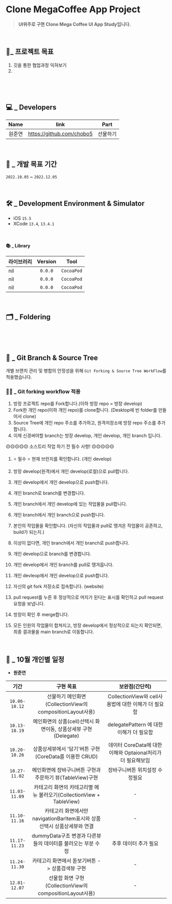 # Clone MegaCoffee App Project
> **UI위주로 구현 Clone Mega Coffee UI App Study입니다.**
&nbsp;


</br>

## 🤝_ 프로젝트 목표
1. 깃을 통한 협업과정 익혀보기
2. 
&nbsp;



</br>

## 💻  _ Developers 

| Name | link | Part |
| :---: | :---: | :---: |
| 원준연 | https://github.com/chobo5 | 선물하기 |





</br>

## 🎯 _ 개발 목표 기간
`2022.10.05` ~ `2022.12.05`
&nbsp;



</br>

## 🛠  _ Development Environment & Simulator
- iOS `15.5` 
- XCode `13.4`, `13.4.1`
&nbsp;


</br>


#### 📚 _ Library

| 라이브러리        | Version | Tool |
| ----------------- | :-----: | ----- |
| nil       | `0.0.0` | `CocoaPod` |
| nil       | `0.0.0` | `CocoaPod` |
| nil       | `0.0.0` | `CocoaPod` |





</br>

## 🗂 _ Foldering
&nbsp;


</br>

## 🌳  _ Git Branch & Source Tree

개별 브랜치 관리 및 병합의 안정성을 위해 `Git Forking & Source Tree WorkFlow`를 적용했습니다.
&nbsp;



### 💁‍♂️ _ Git forking workflow 적용

1. 방장 프로젝트 repo를 Fork합니다.(이하 방장 repo = 방장 develop)
2. Fork한 개인 repo(이하 개인 repo)를 clone합니다. (Desktop에 빈 folder를 만들어서 clone)
3. Source Tree에 개인 repo 주소를 추가하고, 원격저장소에 방장 repo 주소를 추가합니다.
4. 이제 신경써야할 branch는 방장 develop, 개인 develop, 개인 branch 입니다.

🟡🟡🟡🟡🟡 소스트리 작업 하기 전 필수 사항! 🟡🟡🟡🟡🟡
1. ⭐️ 필수 ⭐️ 현재 브런치를 확인합니다. (개인 develop)
2. 방장 develop(원격)에서 개인 develop(로컬)으로 pull합니다.
3. 개인 develop에서 개인 develop으로 push합니다.
4. 개인 branch로 branch를 변경합니다.
5. 개인 branch에서 개인 develop에 있는 작업물을 pull합니다.
6. 개인 branch에서 개인 branch으로 push합니다.
7. 본인의 작업물을 확인합니다. (자신의 작업물과 pull로 땡겨온 작업물이 공존하고, build가 되는지.)
8. 이상이 없다면, 개인 branch에서 개인 branch로 push합니다.
9. 개인 develop으로 branch를 변경합니다.
10. 개인 develop에서 개인 branch를 pull로 땡겨옵니다.
11. 개인 devleop에서 개인 develop으로 push합니다.
12. 자신의 git fork 저장소로 접속합니다. (website)
13. pull request를 누른 후 정상적으로 머지가 된다는 표시를 확인하고 pull request 요청을 보냅니다.
14. 방장이 확인 후 merge합니다.

15. 모든 인원의 작업물이 합쳐지고, 방장 develop에서 정상적으로 되는지 확인되면, 최종 결과물을 main branch로 이동합니다.
&nbsp;


</br>

## 💪 _ 10월 개인별 일정

- **원준연**

| 기간 | 구현 목표 | 보완점(간단히) |
|:---:|:---:|:---:|
|`10.06-10.12`| 선물하기 메인화면(CollectionView의 compositionLayout사용)| CollectionView와 cell사용법에 대한 이해가 더 필요함 |
|`10.13-10.19`| 메인화면의 상품(cell)선택시 화면이동, 상품상세뷰 구현(Delegate) | delegatePattern 에 대한 이해가 더 필요함 |
|`10.20-10.26`| 상품상세뷰에서 '담기'버튼 구현(CoreData를 이용한 CRUD) | 데이터 CoreData에 대한 이해와 Optaional처리가 더 필요해보임  |
|`10.27-11.02`| 메인화면에 장바구니버튼 구현과 주문하기 뷰(TableView)구현| 장바구니버튼 위치설정 수정필요 |
|`11.03-11.09`| 카테고리 화면의 카테고리별 메뉴 불러오기(CollectionView + TableView) | - |
|`11.10-11.16`| 카테고리 화면에서만 navigationBarItem표시와 상품선택시 상품상세뷰와 연결 | - |
|`11.17-11.23`| dummyData구조 변경과 다른뷰들의 데이터를 불러오는 부분 수정 | 추후 데이터 추가 필요 |
|`11.24-11.30`| 카테고리 화면에서 돋보기버튼 -> 상품검색뷰 구현 | - |
|`12.01-12.07`| 선물함 화면 구현(CollectionView의 compositionLayout사용) | - |
  

